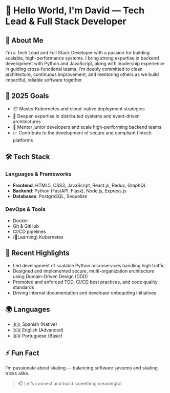 # 👋 Hello World, I'm David — Tech Lead & Full Stack Developer

## 💼 About Me

I'm a Tech Lead and Full Stack Developer with a passion for building scalable, high-performance systems. I bring strong expertise in backend development with Python and JavaScript, along with leadership experience in guiding cross-functional teams. I'm deeply committed to clean architecture, continuous improvement, and mentoring others as we build impactful, reliable software together.

## 🎯 2025 Goals

- 📦 Master Kubernetes and cloud-native deployment strategies
- 🧠 Deepen expertise in distributed systems and event-driven architectures
- 👥 Mentor junior developers and scale high-performing backend teams
- 📈 Contribute to the development of secure and compliant fintech platforms

## 🛠️ Tech Stack

### Languages & Frameworks
- **Frontend**: HTML5, CSS3, JavaScript, React.js, Redux, GraphQL  
- **Backend**: Python (FastAPI, Flask), Node.js, Express.js  
- **Databases**: PostgreSQL, Sequelize  

### DevOps & Tools
- Docker  
- Git & GitHub  
- CI/CD pipelines  
- (📍Learning) Kubernetes

## 🚀 Recent Highlights

- Led development of scalable Python microservices handling high traffic
- Designed and implemented secure, multi-organization architecture using Domain-Driven Design (DDD)
- Promoted and enforced TDD, CI/CD best practices, and code quality standards
- Driving internal documentation and developer onboarding initiatives

## 🌍 Languages

- 🇪🇸 Spanish (Native)  
- 🇬🇧 English (Advanced)  
- 🇧🇷 Portuguese (Basic)  

## ⚡ Fun Fact

I’m passionate about skating — balancing software systems and skating tricks alike.


> 📫 Let’s connect and build something meaningful.
